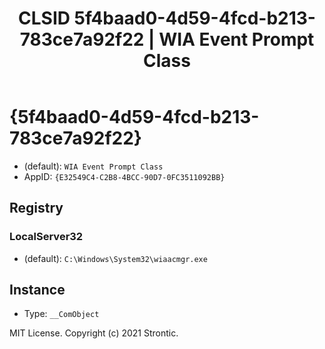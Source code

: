 ﻿---
title: "CLSID 5f4baad0-4d59-4fcd-b213-783ce7a92f22 | WIA Event Prompt Class"
excerpt: What is COM-Object CLSID 5f4baad0-4d59-4fcd-b213-783ce7a92f22?
---

# {5f4baad0-4d59-4fcd-b213-783ce7a92f22}

* (default): `WIA Event Prompt Class`
* AppID: `{E32549C4-C2B8-4BCC-90D7-0FC3511092BB}`

## Registry


### LocalServer32

* (default): `C:\Windows\System32\wiaacmgr.exe`

## Instance

* Type: `__ComObject`

MIT License. Copyright (c) 2021 Strontic.


